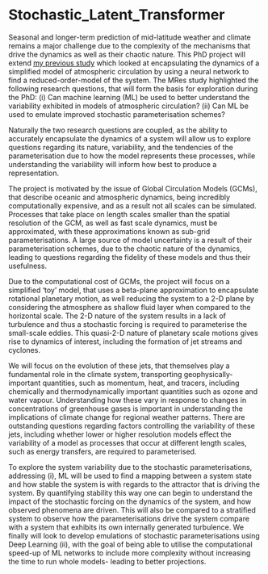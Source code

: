 # Stochastic_Latent_Transformer

Seasonal and longer-term prediction of mid-latitude weather and climate remains a major challenge due to the complexity of the mechanisms that drive the dynamics as well as their chaotic nature. This PhD project will extend <a href="https://www.damtp.cam.ac.uk/user/is500/phd_proposal.html">my previous study</a> which looked at encapsulating the dynamics of a simplified model of atmospheric circulation by using a neural network to find a reduced-order-model of the system. The MRes study highlighted the following research questions, that will form the basis for exploration during the PhD: (i) Can machine learning (ML) be used to better understand the variability exhibited in models of atmospheric circulation? (ii) Can ML be used to emulate improved stochastic parameterisation schemes?

Naturally the two research questions are coupled, as the ability to accurately encapsulate the dynamics of a system will allow us to explore questions regarding its nature, variability, and the tendencies of the parameterisation due to how the model represents these processes, while understanding the variability will inform how best to produce a representation.
          
The project is motivated by the issue of Global Circulation Models (GCMs), that describe oceanic and atmospheric dynamics, being incredibly computationally expensive, and as a result not all scales can be simulated. Processes that take place on length scales smaller than the spatial resolution of the GCM, as well as fast scale dynamics, must be approximated, with these approximations known as sub-grid parameterisations. A large source of model uncertainty is a result of their parameterisation schemes, due to the chaotic nature of the dynamics, leading to questions regarding the fidelity of these models and thus their usefulness.
          
Due to the computational cost of GCMs, the project will focus on a simplified ‘toy’ model, that uses a beta-plane approximation to encapsulate rotational planetary motion, as well reducing the system to a 2-D plane by considering the atmosphere as shallow fluid layer when compared to the horizontal scale. The 2-D nature of the system results in a lack of turbulence and thus a stochastic forcing is required to parameterise the small-scale eddies. This quasi-2-D nature of planetary scale motions gives rise to dynamics of interest, including the formation of jet streams and cyclones.
          
We will focus on the evolution of these jets, that themselves play a fundamental role in the climate system, transporting geophysically-important quantities, such as momentum, heat, and tracers, including chemically and thermodynamically important quantities such as ozone and water vapour. Understanding how these vary in response to changes in concentrations of greenhouse gases is important in understanding the implications of climate change for regional weather patterns. There are outstanding questions regarding factors controlling the variability of these jets, including whether lower or higher resolution models effect the variability of a model as processes that occur at different length scales, such as energy transfers, are required to parameterised.
          
To explore the system variability due to the stochastic parameterisations, addressing (i), ML will be used to find a mapping between a system state and how stable the system is with regards to the attractor that is driving the system. By quantifying stability this way one can begin to understand the impact of the stochastic forcing on the dynamics of the system, and how observed phenomena are driven. This will also be compared to a stratified system to observe how the parameterisations drive the system compare with a system that exhibits its own internally generated turbulence.  We finally will look to develop emulations of stochastic parameterisations using Deep Learning (ii), with the goal of being able to utilise the computational speed-up of ML networks to include more complexity without increasing the time to run whole models- leading to better projections.
